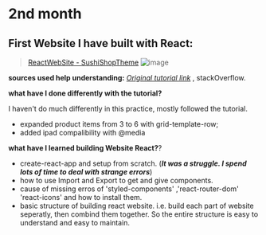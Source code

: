 # 2nd month

## First Website I have built with React:
 >[ReactWebSite - SushiShopTheme](https://a331998513.github.io/websites/)
![image](https://user-images.githubusercontent.com/78078898/111630247-72a23300-87f2-11eb-9bc7-b906b68856dd.png)


**sources used help understanding:** [_Original tutorial link_](https://www.youtube.com/watch?v=GlROncAX4XI&t=1416s) , stackOverflow.

**what have I done differently with the tutorial?**

I haven't do much differently in this practice, mostly followed the tutorial.

- expanded product items from 3 to 6 with grid-template-row;
- added ipad compalibility with @media


**what have I learned building Website React?**?

- create-react-app and setup from scratch. (**_It was a struggle. I spend lots of time to deal with strange errors_**)
- how to use Import and Export to get and give components. 
- cause of missing erros of 'styled-components' ,'react-router-dom' 'react-icons' and how to install them.
- basic structure of building react website. i.e. build each part of website seperatly, then combind them together. So the entire structure is easy to understand and easy to maintain.
